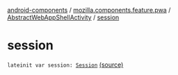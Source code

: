 [android-components](../../index.md) / [mozilla.components.feature.pwa](../index.md) / [AbstractWebAppShellActivity](index.md) / [session](./session.md)

# session

`lateinit var session: `[`Session`](../../mozilla.components.browser.session/-session/index.md) [(source)](https://github.com/mozilla-mobile/android-components/blob/master/components/feature/pwa/src/main/java/mozilla/components/feature/pwa/AbstractWebAppShellActivity.kt#L32)